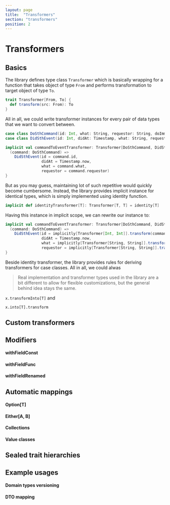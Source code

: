 ```yaml
---
layout: page
title:  "Transformers"
section: "transformers"
position: 2
---
```


# Transformers

## Basics

The library defines type class `Transformer` which is basically wrapping for a function
that takes object of type `From` and performs transformation to target object of type `To`.

```scala
trait Transformer[From, To] {
  def transform(src: From): To
}
```

All in all, we could write transformer instances for every pair of data types that we
want to convert between.

```scala
case class DoSthCommand(id: Int, what: String, requestor: String, doImmediately: Boolean)
case class DidSthEvent(id: Int, didAt: Timestamp, what: String, requestor: String)

implicit val commandToEventTransformer: Transformer[DoSthCommand, DidSthEvent] = {
  (command: DoSthCommand) =>
    DidSthEvent(id = command.id,
                didAt = Timestamp.now,
                what = command.what,
                requestor = command.requestor)
}
```

But as you may guess, maintaining lot of such repetitive would quickly become cumbersome. 
Instead, the library provides implicit instance for identical types, which is simply
implemented using identity function.

```scala
implicit def identityTransformer[T]: Transformer[T, T] = identity[T] 
```

Having this instance in implicit scope, we can rewrite our instance to:

```scala
implicit val commandToEventTransformer: Transformer[DoSthCommand, DidSthEvent] = {
  (command: DoSthCommand) =>
    DidSthEvent(id = implicitly[Transformer[Int, Int]].transform(command.id),
                didAt = Timestamp.now,
                what = implicitly[Transformer[String, String]].transform(command.what),
                requestor = implicitly[Transformer[String, String]].transform(command.requestor))
}
```





Beside identity transformer, the library provides rules for deriving transformers
for case classes. All in all, we could alwas



> Real implementation and transformer types used in the library are a bit different to
> allow for flexible customizations, but the general behind idea stays the same.





`x.transformInto[T]` and

`x.into[T].transform` 

## Custom transformers

## Modifiers

#### withFieldConst

#### withFieldFunc

#### withFieldRenamed


## Automatic mappings

#### Option[T]

#### Either[A, B]

#### Collections

#### Value classes


## Sealed trait hierarchies


## Example usages

#### Domain types versioning

#### DTO mapping



